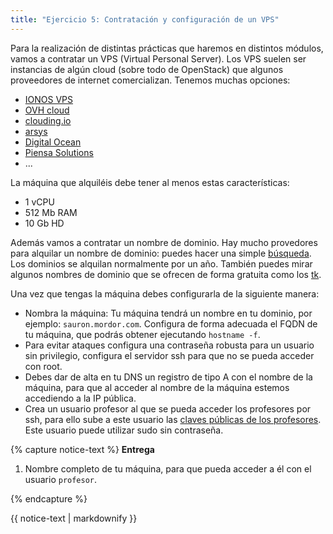 ```yaml
---
title: "Ejercicio 5: Contratación y configuración de un VPS"
---
```


Para la realización de distintas prácticas que haremos en distintos módulos, vamos a contratar un VPS (Virtual Personal Server). Los VPS suelen ser instancias de algún cloud (sobre todo de OpenStack) que algunos proveedores de internet comercializan. Tenemos muchas opciones:

* [IONOS VPS](https://www.ionos.es/servidores/vps#packs)
* [OVH cloud](https://www.ovhcloud.com/es-es/vps/)
* [clouding.io](https://clouding.io/)
* [arsys](https://www.arsys.es/servidores/vps)
* [Digital Ocean](https://www.digitalocean.com/pricing/)
* [Piensa Solutions](https://www.piensasolutions.com/vps)
* ...

La máquina que alquiléis debe tener al menos estas características:

* 1 vCPU
* 512 Mb RAM
* 10 Gb HD

Además vamos a contratar un nombre de dominio. Hay mucho provedores para alquilar un nombre de dominio: puedes hacer una simple [búsqueda](https://duckduckgo.com/?q=dominios&va=b&t=hc&ia=places).  Los dominios se alquilan normalmente por un año. También puedes mirar algunos nombres de dominio que se ofrecen de forma gratuita como los [tk](http://www.dot.tk/es/index.html).

Una vez que tengas la máquina debes configurarla de la siguiente manera:

* Nombra la máquina: Tu máquina tendrá un nombre en tu dominio, por ejemplo: `sauron.mordor.com`. Configura de forma adecuada el FQDN de tu máquina, que podrás obtener ejecutando `hostname -f`.
* Para evitar ataques configura una contraseña robusta para un usuario sin privilegio, configura el servidor ssh para que no se pueda acceder con root.
* Debes dar de alta en tu DNS un registro de tipo A con el nombre de la máquina, para que al acceder al nombre de la máquina estemos accediendo a la IP pública.
* Crea un usuario profesor al que se pueda acceder los profesores por ssh, para ello sube a este usuario las [claves públicas de los profesores](https://dit.gonzalonazareno.org/redmine/projects/asir2/wiki/Claves_p%C3%BAblicas_de_los_profesores). Este usuario puede utilizar sudo sin contraseña.

{% capture notice-text %}
**Entrega**

1. Nombre completo de tu máquina, para que pueda acceder a él con el usuario `profesor`.

{% endcapture %}<div class="notice--info">{{ notice-text | markdownify }}</div>


